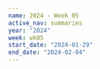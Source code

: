 ```yaml
---
name: 2024 - Week 05
active_nav: summaries
year: "2024"
week: wk05
start_date: "2024-01-29"
end_date: "2024-02-04"
---
```


